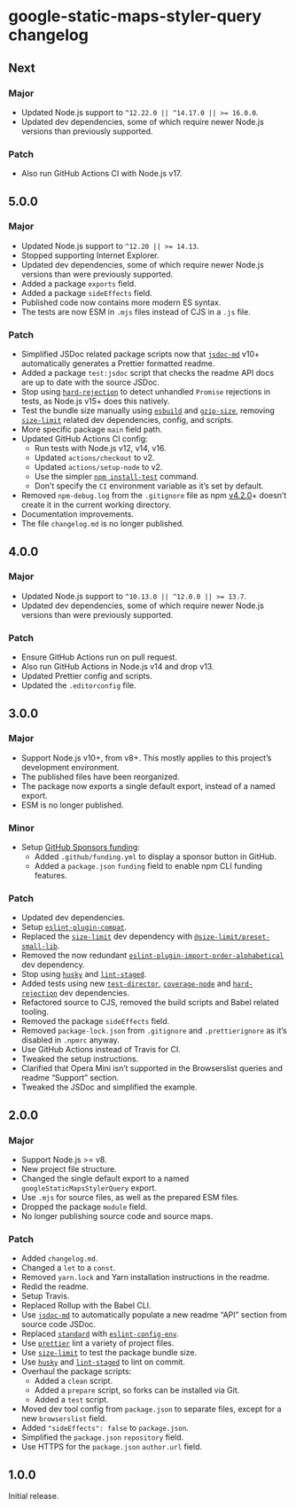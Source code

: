 # google-static-maps-styler-query changelog

## Next

### Major

- Updated Node.js support to `^12.22.0 || ^14.17.0 || >= 16.0.0`.
- Updated dev dependencies, some of which require newer Node.js versions than previously supported.

### Patch

- Also run GitHub Actions CI with Node.js v17.

## 5.0.0

### Major

- Updated Node.js support to `^12.20 || >= 14.13`.
- Stopped supporting Internet Explorer.
- Updated dev dependencies, some of which require newer Node.js versions than were previously supported.
- Added a package `exports` field.
- Added a package `sideEffects` field.
- Published code now contains more modern ES syntax.
- The tests are now ESM in `.mjs` files instead of CJS in a `.js` file.

### Patch

- Simplified JSDoc related package scripts now that [`jsdoc-md`](https://npm.im/jsdoc-md) v10+ automatically generates a Prettier formatted readme.
- Added a package `test:jsdoc` script that checks the readme API docs are up to date with the source JSDoc.
- Stop using [`hard-rejection`](https://npm.im/hard-rejection) to detect unhandled `Promise` rejections in tests, as Node.js v15+ does this natively.
- Test the bundle size manually using [`esbuild`](https://npm.im/esbuild) and [`gzip-size`](https://npm.im/gzip-size), removing [`size-limit`](https://npm.im/size-limit) related dev dependencies, config, and scripts.
- More specific package `main` field path.
- Updated GitHub Actions CI config:
  - Run tests with Node.js v12, v14, v16.
  - Updated `actions/checkout` to v2.
  - Updated `actions/setup-node` to v2.
  - Use the simpler [`npm install-test`](https://docs.npmjs.com/cli/v7/commands/npm-install-test) command.
  - Don’t specify the `CI` environment variable as it’s set by default.
- Removed `npm-debug.log` from the `.gitignore` file as npm [v4.2.0](https://github.com/npm/npm/releases/tag/v4.2.0)+ doesn’t create it in the current working directory.
- Documentation improvements.
- The file `changelog.md` is no longer published.

## 4.0.0

### Major

- Updated Node.js support to `^10.13.0 || ^12.0.0 || >= 13.7`.
- Updated dev dependencies, some of which require newer Node.js versions than were previously supported.

### Patch

- Ensure GitHub Actions run on pull request.
- Also run GitHub Actions in Node.js v14 and drop v13.
- Updated Prettier config and scripts.
- Updated the `.editorconfig` file.

## 3.0.0

### Major

- Support Node.js v10+, from v8+. This mostly applies to this project’s development environment.
- The published files have been reorganized.
- The package now exports a single default export, instead of a named export.
- ESM is no longer published.

### Minor

- Setup [GitHub Sponsors funding](https://github.com/sponsors/jaydenseric):
  - Added `.github/funding.yml` to display a sponsor button in GitHub.
  - Added a `package.json` `funding` field to enable npm CLI funding features.

### Patch

- Updated dev dependencies.
- Setup [`eslint-plugin-compat`](https://npm.im/eslint-plugin-compat).
- Replaced the [`size-limit`](https://npm.im/size-limit) dev dependency with [`@size-limit/preset-small-lib`](https://npm.im/@size-limit/preset-small-lib).
- Removed the now redundant [`eslint-plugin-import-order-alphabetical`](https://npm.im/eslint-plugin-import-order-alphabetical) dev dependency.
- Stop using [`husky`](https://npm.im/husky) and [`lint-staged`](https://npm.im/lint-staged).
- Added tests using new [`test-director`](https://npm.im/test-director), [`coverage-node`](https://npm.im/coverage-node) and [`hard-rejection`](https://npm.im/hard-rejection) dev dependencies.
- Refactored source to CJS, removed the build scripts and Babel related tooling.
- Removed the package `sideEffects` field.
- Removed `package-lock.json` from `.gitignore` and `.prettierignore` as it’s disabled in `.npmrc` anyway.
- Use GitHub Actions instead of Travis for CI.
- Tweaked the setup instructions.
- Clarified that Opera Mini isn’t supported in the Browserslist queries and readme “Support” section.
- Tweaked the JSDoc and simplified the example.

## 2.0.0

### Major

- Support Node.js >= v8.
- New project file structure.
- Changed the single default export to a named `googleStaticMapsStylerQuery` export.
- Use `.mjs` for source files, as well as the prepared ESM files.
- Dropped the package `module` field.
- No longer publishing source code and source maps.

### Patch

- Added `changelog.md`.
- Changed a `let` to a `const`.
- Removed `yarn.lock` and Yarn installation instructions in the readme.
- Redid the readme.
- Setup Travis.
- Replaced Rollup with the Babel CLI.
- Use [`jsdoc-md`](https://npm.im/jsdoc-md) to automatically populate a new readme “API” section from source code JSDoc.
- Replaced [`standard`](https://npm.im/standard) with [`eslint-config-env`](https://npm.im/eslint-config-env).
- Use [`prettier`](https://npm.im/prettier) lint a variety of project files.
- Use [`size-limit`](https://npm.im/size-limit) to test the package bundle size.
- Use [`husky`](https://npm.im/husky) and [`lint-staged`](https://npm.im/lint-staged) to lint on commit.
- Overhaul the package scripts:
  - Added a `clean` script.
  - Added a `prepare` script, so forks can be installed via Git.
  - Added a `test` script.
- Moved dev tool config from `package.json` to separate files, except for a new `browserslist` field.
- Added `"sideEffects": false` to `package.json`.
- Simplified the `package.json` `repository` field.
- Use HTTPS for the `package.json` `author.url` field.

## 1.0.0

Initial release.
